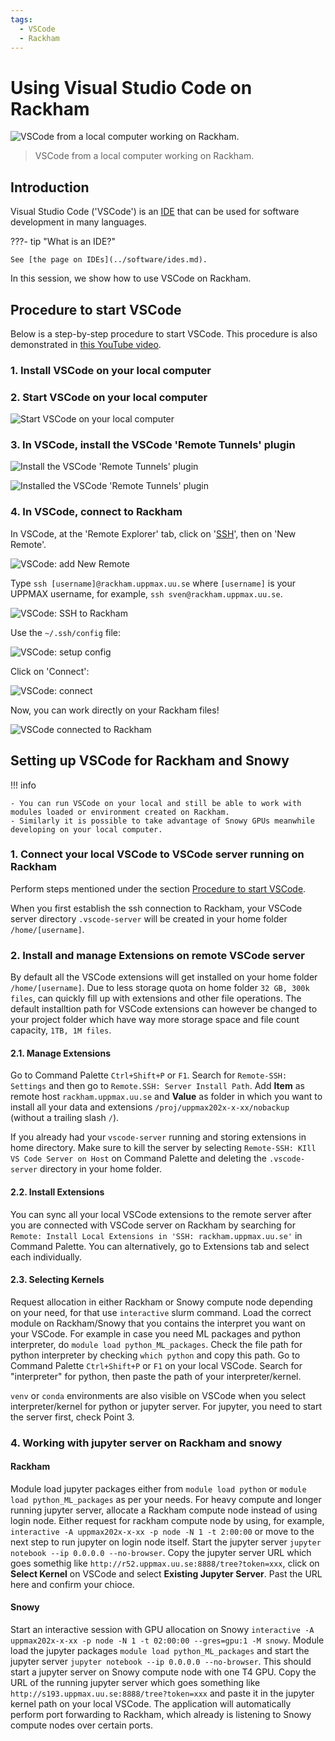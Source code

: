 ```yaml
---
tags:
  - VSCode
  - Rackham
---
```


# Using Visual Studio Code on Rackham

![VSCode from a local computer working on Rackham.](./img/vscode_connected_to_rackham.png)

> VSCode from a local computer working on Rackham.

## Introduction

Visual Studio Code ('VSCode') is an [IDE](../software/ides.md)
that can be used for software development in many languages.

???- tip "What is an IDE?"

    See [the page on IDEs](../software/ides.md).

In this session, we show how to use VSCode on Rackham.

## Procedure to start VSCode

Below is a step-by-step procedure to start VSCode.
This procedure is also demonstrated in [this YouTube video](https://youtu.be/RG2FWA8yoUs).

### 1. Install VSCode on your local computer

### 2. Start VSCode on your local computer

![Start VSCode on your local computer](./img/start_vscode_ubuntu.png)

### 3. In VSCode, install the VSCode 'Remote Tunnels' plugin

![Install the VSCode 'Remote Tunnels' plugin](./img/vscode_remote_tunnels_before_install.png)

![Installed the VSCode 'Remote Tunnels' plugin](./img/vscode_remote_tunnels_after_install.png)

### 4. In VSCode, connect to Rackham

In VSCode, at the 'Remote Explorer' tab, click on '[SSH](../software/ssh.md)',
then on 'New Remote'.

![VSCode: add New Remote](./img/vscode_add_new_remote.png)

Type `ssh [username]@rackham.uppmax.uu.se`
where `[username]` is your UPPMAX username,
for example, `ssh sven@rackham.uppmax.uu.se`.

![VSCode: SSH to Rackham](./img/vscode_ssh_to_rackham.png)

Use the `~/.ssh/config` file:

![VSCode: setup config](./img/vscode_remote_tunnels_use_ssh_config_in_home.png)

Click on 'Connect':

![VSCode: connect](./img/vscode_connect_to_rackham.png)

Now, you can work directly on your Rackham files!

![VSCode connected to Rackham](./img/vscode_connected_to_rackham.png)


## Setting up VSCode for Rackham and Snowy

!!! info

    - You can run VSCode on your local and still be able to work with modules loaded or environment created on Rackham.  
    - Similarly it is possible to take advantage of Snowy GPUs meanwhile developing on your local computer.  

### 1. Connect your local VSCode to VSCode server running on Rackham

Perform steps mentioned under the section [Procedure to start VSCode](#procedure-to-start-vscode).  

When you first establish the ssh connection to Rackham, your VSCode server directory `.vscode-server` will be created in your home folder `/home/[username]`.  

### 2. Install and manage Extensions on remote VSCode server

By default all the VSCode extensions will get installed on your home folder `/home/[username]`. Due to less storage quota on home folder `32 GB, 300k files`, can quickly fill up with extensions and other file operations. The default installtion path for VSCode extensions can however be changed to your project folder which have way more storage space and file count capacity, `1TB, 1M files`.

#### 2.1. Manage Extensions

Go to Command Palette `Ctrl+Shift+P` or `F1`. Search for `Remote-SSH: Settings` and then go to `Remote.SSH: Server Install Path`. Add **Item** as remote host `rackham.uppmax.uu.se` and **Value** as folder in which you want to install all your data and extensions `/proj/uppmax202x-x-xx/nobackup` (without a trailing slash `/`).  

If you already had your `vscode-server` running and storing extensions in home directory. Make sure to kill the server by selecting `Remote-SSH: KIll VS Code Server on Host` on Command Palette and deleting the `.vscode-server` directory in your home folder.  

#### 2.2. Install Extensions

You can sync all your local VSCode extensions to the remote server after you are connected with VSCode server on Rackham by searching for `Remote: Install Local Extensions in 'SSH: rackham.uppmax.uu.se'` in Command Palette. You can alternatively, go to Extensions tab and select each individually.  

#### 2.3. Selecting Kernels

Request allocation in either Rackham or Snowy compute node depending on your need, for that use `interactive` slurm command. Load the correct module on Rackham/Snowy that you contains the interpret you want on your VSCode. For example in case you need ML packages and python interpreter, do `module load python_ML_packages`. Check the file path for python interpreter by checking `which python` and copy this path. Go to Command Palette `Ctrl+Shift+P` or `F1` on your local VSCode. Search for "interpreter" for python, then paste the path of your interpreter/kernel.  

`venv` or `conda` environments are also visible on VSCode when you select interpreter/kernel for python or jupyter server. For jupyter, you need to start the server first, check Point 3.

### 4. Working with jupyter server on Rackham and snowy

#### Rackham

Module load jupyter packages either from `module load python` or `module load python_ML_packages` as per your needs. For heavy compute and longer running jupyter server, allocate a Rackham compute node instead of using login node. Either request for rackham compute node by using, for example, `interactive -A uppmax202x-x-xx -p node -N 1 -t 2:00:00` or move to the next step to run jupyter on login node itself. Start the jupyter server `jupyter notebook --ip 0.0.0.0 --no-browser`. Copy the jupyter server URL which goes somethig like `http://r52.uppmax.uu.se:8888/tree?token=xxx`, click on **Select Kernel** on VSCode and select **Existing Jupyter Server**. Past the URL here and confirm your chioce.  

#### Snowy

Start an interactive session with GPU allocation on Snowy `interactive -A uppmax202x-x-xx -p node -N 1 -t 02:00:00 --gres=gpu:1 -M snowy`. Module load the jupyter packages `module load python_ML_packages` and start the jupyter server `jupyter notebook --ip 0.0.0.0 --no-browser`. This should start a jupyter server on Snowy compute node with one T4 GPU. Copy the URL of the running jupyter server which goes something like `http://s193.uppmax.uu.se:8888/tree?token=xxx` and paste it in the jupyter kernel path on your local VSCode. The application will automatically perform port forwarding to Rackham, which already is listening to Snowy compute nodes over certain ports.